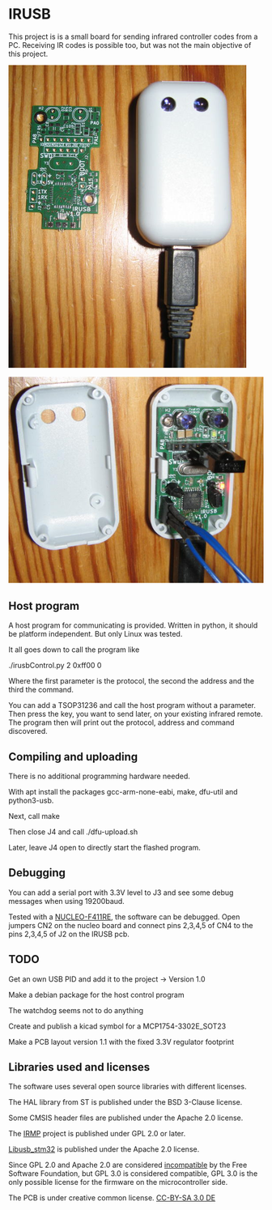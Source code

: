 # IRUSB
This project is is a small board for sending infrared controller codes from a PC.
Receiving IR codes is possible too, but was not the main objective of this project.

![alt text](pictures/outside-small.jpg "PCB in case and empty PCB")

![alt text](pictures/inside-small.jpg "PCB soldered together with debug wires")

## Host program

A host program for communicating is provided.
Written in python, it should be platform independent. But only Linux was tested.

It all goes down to call the program like

./irusbControl.py 2 0xff00 0

Where the first parameter is the protocol, the second the address and the third the command.

You can add a TSOP31236 and call the host program without a parameter. Then press the key, you want to send later, on your existing infrared remote. The program then will print out the protocol, address and command discovered.

## Compiling and uploading

There is no additional programming hardware needed.

With apt install the packages gcc-arm-none-eabi, make, dfu-util and python3-usb.

Next, call make

Then close J4 and call ./dfu-upload.sh

Later, leave J4 open to directly start the flashed program.

## Debugging

You can add a serial port with 3.3V level to J3 and see some debug messages when using 19200baud.

Tested with a [NUCLEO-F411RE](https://www.st.com/en/evaluation-tools/nucleo-f411re.html), the software can be debugged. Open jumpers CN2 on the nucleo board and connect pins 2,3,4,5 of CN4 to the pins 2,3,4,5 of J2 on the IRUSB pcb.

## TODO

Get an own USB PID and add it to the project -> Version 1.0

Make a debian package for the host control program

The watchdog seems not to do anything

Create and publish a kicad symbol for a MCP1754-3302E_SOT23

Make a PCB layout version 1.1 with the fixed 3.3V regulator footprint

## Libraries used and licenses

The software uses several open source libraries with different licenses.

The HAL library from ST is published under the BSD 3-Clause license.

Some CMSIS header files are published under the Apache 2.0 license.

The [IRMP](https://www.mikrocontroller.net/articles/IRMP_-_english) project is published under GPL 2.0 or later.

[Libusb_stm32](https://github.com/dmitrystu/libusb_stm32) is published under the Apache 2.0 license.

Since GPL 2.0 and Apache 2.0 are considered [incompatible](https://www.apache.org/licenses/GPL-compatibility.html) by the Free Software Foundation, but GPL 3.0 is considered compatible, GPL 3.0 is the only possible license for the firmware on the microcontroller side.

The PCB is under creative common license. [CC-BY-SA 3.0 DE](https://creativecommons.org/licenses/by-sa/3.0/de/deed.en)
